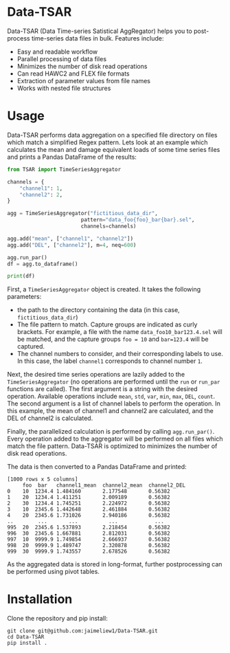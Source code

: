 # Data-TSAR
Data-TSAR (Data Time-series Satistical AggRegator) helps you to post-process time-series data files in bulk. Features include:
- Easy and readable workflow
- Parallel processing of data files
- Minimizes the number of disk read operations
- Can read HAWC2 and FLEX file formats
- Extraction of parameter values from file names
- Works with nested file structures

# Usage
Data-TSAR performs data aggregation on a specified file directory on files which match a simplified Regex pattern. Lets look at an example which calculates the mean and damage equivalent loads of some time series files and prints a Pandas DataFrame of the results:
```python
from TSAR import TimeSeriesAggregator

channels = {
    "channel1": 1,
    "channel2": 2,
}

agg = TimeSeriesAggregator("fictitious_data_dir", 
                        pattern="data_foo{foo}_bar{bar}.sel", 
                        channels=channels)

agg.add("mean", ["channel1", "channel2"])
agg.add("DEL", ["channel2"], m=4, neq=600)

agg.run_par()
df = agg.to_dataframe()

print(df)
```

First, a `TimeSeriesAggregator` object is created. It takes the following parameters:
- the path to the directory containing the data (in this case, `fictitious_data_dir`)
- The file pattern to match. Capture groups are indicated as curly brackets. For example, a file with the name `data_foo10_bar123.4.sel` will be matched, and the capture groups `foo = 10` and `bar=123.4` will be captured.
- The channel numbers to consider, and their corresponding labels to use. In this case, the label `channel1` corresponds to channel number `1`.

Next, the desired time series operations are lazily added to the `TimeSeriesAggregator` (no operations are performed until the `run` or `run_par` functions are called). The first argument is a string with the desired operation. Available operations include `mean`, `std`, `var`, `min`, `max`, `DEL`, `count`. The second argument is a list of channel labels to perform the operation. In this example, the mean of channel1 and channel2 are calculated, and the DEL of channel2 is calculated.

Finally, the parallelized calculation is performed by calling `agg.run_par()`. Every operation added to the aggregator will be performed on all files which match the file pattern. Data-TSAR is optimized to minimizes the number of disk read operations.

The data is then converted to a Pandas DataFrame and printed:
```
[1000 rows x 5 columns]
     foo  bar   channel1_mean  channel2_mean  channel2_DEL
0    10  1234.4 1.484160       2.177548       0.56382
1    20  1234.4 1.411251       2.009189       0.56382
2    30  1234.4 1.745251       2.224972       0.56382
3    10  2345.6 1.442648       2.461884       0.56382
4    20  2345.6 1.731026       2.940186       0.56382
..        ...       ...          ...            ...
995  20  2345.6 1.537893       2.218454       0.56382
996  30  2345.6 1.667881       2.812031       0.56382
997  10  9999.9 1.749854       2.666937       0.56382
998  20  9999.9 1.489747       2.320878       0.56382
999  30  9999.9 1.743557       2.678526       0.56382
```
As the aggregated data is stored in long-format, further postprocessing can be performed using pivot tables.

# Installation
Clone the repository and pip install:
```
git clone git@github.com:jaimeliew1/Data-TSAR.git
cd Data-TSAR
pip install .
```
